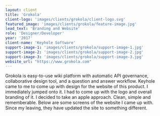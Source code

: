 ```yaml
---
layout: client
title: 'Grokola'
client-logo: 'images/clients/grokola/client-logo.svg'
featured_image: 'images/clients/grokola/feature-image.jpg'
lead_text: 'Branding and Website'
role: 'Designer/Developer'
year: '2017'
client-name: 'Keyhole Software'
support-image-1: 'images/clients/grokola/support-image-1.jpg'
support-image-2: 'images/clients/grokola/support-image-2.jpg'
support-image-3: 'images/clients/grokola/support-image-3.jpg'
website_url: "https://www.grokola.com"
---
```

Grokola is easy-to-use wiki platform with automatic API governance, collaborative design tool, and a question and answer workflow. Keyhole came to me to come up with design for the website of this product. I immediately jumped onto it. I had to come up with the logo and overall branding of it. I decided to take an apple approach. Clean, simple and rememberable. Below are some screens of the website I came up with. Since my leaving, they have updated the site to something different.
